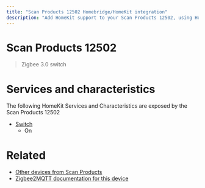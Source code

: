 ```yaml
---
title: "Scan Products 12502 Homebridge/HomeKit integration"
description: "Add HomeKit support to your Scan Products 12502, using Homebridge, Zigbee2MQTT and homebridge-z2m."
---
```

<!---
This file has been GENERATED using src/docgen/docgen.ts
DO NOT EDIT THIS FILE MANUALLY!
-->
# Scan Products 12502
> Zigbee 3.0 switch


# Services and characteristics
The following HomeKit Services and Characteristics are exposed by
the Scan Products 12502

* [Switch](../../switch.md)
  * On


# Related
* [Other devices from Scan Products](../index.md#scan_products)
* [Zigbee2MQTT documentation for this device](https://www.zigbee2mqtt.io/devices/12502.html)